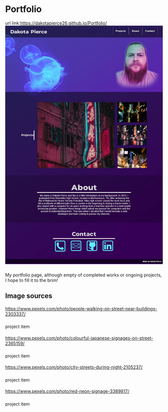 # Portfolio
url link:https://dakotapierce26.github.io/Portfolio/
![Alt Text](https://github.com/dakotapierce26/Portfolio/blob/master/assets/images/webpage-screenshot.jpg)
###
My portfolio page, although empty of completed works or ongoing projects, I hope to fill it to the brim!



## Image sources
####
https://www.pexels.com/photo/people-walking-on-street-near-buildings-2303337/
#####
project item
####
https://www.pexels.com/photo/colourful-japanese-signages-on-street-2365159/
#####
project item
####
https://www.pexels.com/photo/city-streets-during-night-2105237/
#####
project item
####
https://www.pexels.com/photo/red-neon-signage-3389817/
#####
project item
